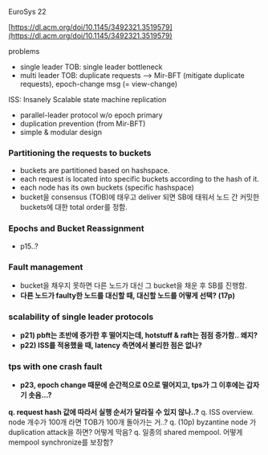 
EuroSys 22

[https://dl.acm.org/doi/10.1145/3492321.3519579](https://dl.acm.org/doi/10.1145/3492321.3519579)

problems
- single leader TOB: single leader bottleneck
- multi leader TOB: duplicate requests
	--> Mir-BFT (mitigate duplicate requests), epoch-change msg (= view-change)

ISS: Insanely Scalable state machine replication
- parallel-leader protocol w/o epoch primary
- duplication prevention (from Mir-BFT)
- simple & modular design

### Partitioning the requests to buckets
- buckets are partitioned based on hashspace. 
- each request is located into specific buckets according to the hash of it.
- each node has its own buckets (specific hashspace)
- bucket을 consensus (TOB)에 태우고 deliver 되면 SB에 태워서 노드 간 커밋한 buckets에 대한 total order를 정함.

### Epochs and Bucket Reassignment
- p15..?

### Fault management
- bucket을 채우지 못하면 다른 노드가 대신 그 bucket을 채운 후 SB를 진행함.
- **다른 노드가 faulty한 노드를 대신할 때, 대신할 노드를 어떻게 선택? (17p)**

### scalability of single leader protocols
- **p21) pbft는 초반에 증가한 후 떨어지는데, hotstuff & raft는 점점 증가함.. 왜지?**
- **p22) ISS를 적용했을 때, latency 측면에서 불리한 점은 없나?**

### tps with one crash fault
- **p23, epoch change 때문에 순간적으로 0으로 떨어지고, tps가 그 이후에는 갑자기 솟음...?**


**q. request hash 값에 따라서 실행 순서가 달라질 수 있지 않나..?**
q. ISS overview. node 개수가 100개 라면 TOB가 100개 돌아가는 거..?
q. (10p) byzantine node 가 duplication attack을 하면? 어떻게 막음?
q. 일종의 shared mempool. 어떻게 mempool synchronize를 보장함?